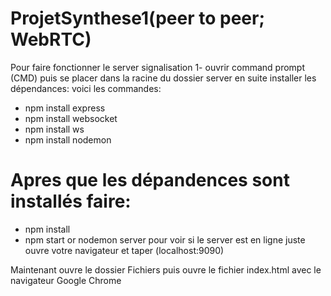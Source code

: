 # ProjetSynthese1(peer to peer; WebRTC)
Pour faire fonctionner le server signalisation 
1- ouvrir command prompt (CMD) puis se placer dans la racine du dossier server 
en suite installer les dépendances:
voici les commandes:
* npm install express
* npm install websocket
* npm install ws 
* npm install nodemon 
# Apres que les dépandences sont installés faire:
* npm install
* npm start or nodemon server
pour voir si le server est en ligne juste ouvre votre navigateur et taper (localhost:9090)

Maintenant ouvre le dossier Fichiers puis ouvre le fichier index.html avec le navigateur Google Chrome

